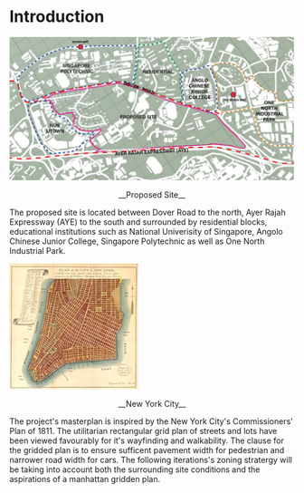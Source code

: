 # Introduction

![](imgs/01-01.jpg)
<p align="center"> __Proposed Site__

The proposed site is located between Dover Road to the north, Ayer Rajah Expressway (AYE) to the south and surrounded by residential blocks, educational institutions such as National Univerisity of Singapore, Angolo Chinese Junior College, Singapore Polytechnic as well as One North Industrial Park.

![](imgs/01-02.jpg)
<p align="center"> __New York City__
  
The project's masterplan is inspired by the New York City's Commissioners' Plan of 1811. The utilitarian rectangular grid plan of streets and lots have been viewed favourably for it's wayfinding and walkability. The clause for the gridded plan is to ensure sufficent pavement width for pedestrian and narrower road width for cars.  The following iterations's zoning stratergy will be taking into account both the surrounding site conditions and the aspirations of a manhattan gridden plan.
